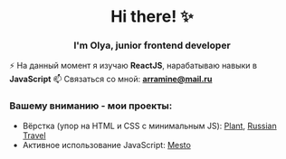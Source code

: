 <h1 align="center">Hi there! ✨</h1>

<h3 align="center">I'm Olya, junior frontend developer</h3>

⚡ На данный момент я изучаю **ReactJS**, нарабатываю навыки в **JavaScript**
📫 Связаться со мной: **arramine@mail.ru**

### Вашему вниманию - мои проекты:
- Вёрстка (упор на HTML и CSS с минимальным JS): [Plant](https://github.com/caseyaru/plant), [Russian Travel](https://github.com/caseyaru/russian-travel)
- Активное использование JavaScript: [Mesto](https://github.com/caseyaru/mesto)

